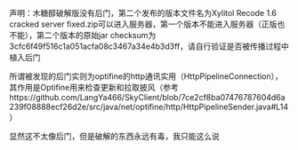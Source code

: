 声明：木糖醇破解版没有后门，第二个发布的版本文件名为Xylitol Recode 1.6 cracked server fixed.zip可以进入服务器，第一个版本不能进入服务器（正版也不能），第二个版本的原始jar checksum为3cfc6f49f516c1a051acfa08c3467a34e4b3d3ff，请自行验证是否被传播过程中植入后门



所谓被发现的后门实则为optifine的http通讯实用（HttpPipelineConnection），其作用是Optifine用来检查更新和拉取披风（参考https://github.com/LangYa466/SkyClient/blob/7ce2cf8ba07476787604d6a239f08888ecf26d2e/src/java/net/optifine/http/HttpPipelineSender.java#L14）

显然这不太像后门，但是破解的东西永远有毒，我只能这么说